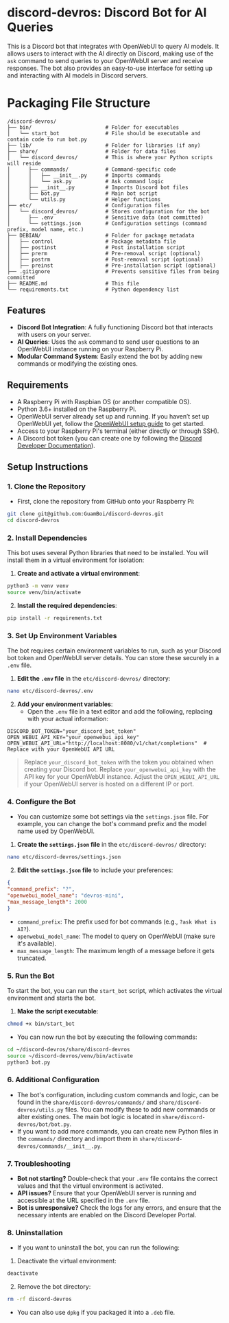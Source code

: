 # discord-devros: Discord Bot for AI Queries
This is a Discord bot that integrates with OpenWebUI to query AI models. It allows users to interact with the AI directly on Discord, making use of the `ask` command to send queries to your OpenWebUI server and receive responses. The bot also provides an easy-to-use interface for setting up and interacting with AI models in Discord servers.

# Packaging File Structure

```
/discord-devros/
├── bin/                        # Folder for executables
│   └── start_bot               # File should be executable and contain code to run bot.py
├── lib/                        # Folder for libraries (if any)
├── share/                      # Folder for data files 
│   └── discord_devros/         # This is where your Python scripts will reside
│      ├── commands/            # Command-specific code
│      │   ├── __init__.py      # Imports commands
│      │   └── ask.py           # Ask command logic
│      ├── __init__.py          # Imports Discord bot files
│      ├── bot.py               # Main bot script
│      └── utils.py             # Helper functions
├── etc/                        # Configuration files
│   └── discord_devros/         # Stores configuration for the bot
│      ├── .env                 # Sensitive data (not committed)
│      └── settings.json        # Configuration settings (command prefix, model name, etc.)
├── DEBIAN/                     # Folder for package metadata
│   ├── control                 # Package metadata file
│   ├── postinst                # Post installation script 
│   ├── prerm                   # Pre-removal script (optional)
│   ├── postrm                  # Post-removal script (optional)
│   ├── preinst                 # Pre-installation script (optional)
├── .gitignore                  # Prevents sensitive files from being committed
├── README.md                   # This file
└── requirements.txt            # Python dependency list 
```

## Features
- **Discord Bot Integration**: A fully functioning Discord bot that interacts with users on your server.
- **AI Queries**: Uses the `ask` command to send user questions to an OpenWebUI instance running on your Raspberry Pi.
- **Modular Command System**: Easily extend the bot by adding new commands or modifying the existing ones.

## Requirements
- A Raspberry Pi with Raspbian OS (or another compatible OS).
- Python 3.6+ installed on the Raspberry Pi.
- OpenWebUI server already set up and running. If you haven’t set up OpenWebUI yet, follow the [OpenWebUI setup guide](https://github.com/OpenWebUI/OpenWebUI) to get started.
- Access to your Raspberry Pi's terminal (either directly or through SSH).
- A Discord bot token (you can create one by following the [Discord Developer Documentation](https://discord.com/developers/docs/intro)).

## Setup Instructions

### 1. Clone the Repository
- First, clone the repository from GitHub onto your Raspberry Pi:
```bash
git clone git@github.com:GuamBoi/discord-devros.git
cd discord-devros
```

### 2. Install Dependencies
This bot uses several Python libraries that need to be installed. You will install them in a virtual environment for isolation:
1. **Create and activate a virtual environment**:
```bash
python3 -m venv venv
source venv/bin/activate
```
  
2. **Install the required dependencies**:
```bash
pip install -r requirements.txt
```

### 3. Set Up Environment Variables
The bot requires certain environment variables to run, such as your Discord bot token and OpenWebUI server details. You can store these securely in a `.env` file.

1. **Edit the `.env` file** in the `etc/discord-devros/` directory:
```bash
nano etc/discord-devros/.env
```

2. **Add your environment variables**:
	- Open the `.env` file in a text editor and add the following, replacing with your actual information:
```text
DISCORD_BOT_TOKEN="your_discord_bot_token"
OPEN_WEBUI_API_KEY="your_openwebui_api_key"
OPEN_WEBUI_API_URL="http://localhost:8080/v1/chat/completions"  # Replace with your OpenWebUI API URL
```
 > Replace `your_discord_bot_token` with the token you obtained when creating your Discord bot.
> Replace `your_openwebui_api_key` with the API key for your OpenWebUI instance.
> Adjust the `OPEN_WEBUI_API_URL` if your OpenWebUI server is hosted on a different IP or port.

### 4. Configure the Bot
- You can customize some bot settings via the `settings.json` file. For example, you can change the bot's command prefix and the model name used by OpenWebUI.
1. **Create the `settings.json` file** in the `etc/discord-devros/` directory:
```bash
nano etc/discord-devros/settings.json
```

2. **Edit the `settings.json` file** to include your preferences:
```json
{
"command_prefix": "?",
"openwebui_model_name": "devros-mini",
"max_message_length": 2000
}
```
- `command_prefix`: The prefix used for bot commands (e.g., `?ask What is AI?`).
- `openwebui_model_name`: The model to query on OpenWebUI (make sure it's available).
- `max_message_length`: The maximum length of a message before it gets truncated.

### 5. Run the Bot
To start the bot, you can run the `start_bot` script, which activates the virtual environment and starts the bot.

1. **Make the script executable**:
```bash
chmod +x bin/start_bot
```

- You can now run the bot by executing the following commands:
```bash
cd ~/discord-devros/share/discord-devros
source ~/discord-devros/venv/bin/activate
python3 bot.py
```
### 6. Additional Configuration
- The bot's configuration, including custom commands and logic, can be found in the `share/discord-devros/commands/` and `share/discord-devros/utils.py` files. You can modify these to add new commands or alter existing ones. The main bot logic is located in `share/discord-devros/bot/bot.py`.
- If you want to add more commands, you can create new Python files in the `commands/` directory and import them in `share/discord-devros/commands/__init__.py`.

### 7. Troubleshooting
- **Bot not starting?** Double-check that your `.env` file contains the correct values and that the virtual environment is activated.
- **API issues?** Ensure that your OpenWebUI server is running and accessible at the URL specified in the `.env` file.
- **Bot is unresponsive?** Check the logs for any errors, and ensure that the necessary intents are enabled on the Discord Developer Portal.

### 8. Uninstallation
- If you want to uninstall the bot, you can run the following:
1. Deactivate the virtual environment:
```bash
deactivate
```
2. Remove the bot directory:
```bash
rm -rf discord-devros
```
- You can also use `dpkg` if you packaged it into a `.deb` file.
